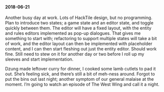#### 2018-06-21

Another busy day at work. Lots of HackTile design, but no programming. Plan to introduce two states; a game state and an editor state, and toggle quickly between them. The editor will have a fixed layout, with the entity and rules editors implemented as pop-up dialogues. That gives me something to start with; refactoring to support multiple states will take a bit of work, and the editor layout can then be implemented with placeholder content, and I can then start fleshing out just the entity editor. Should work fine. Still need to stew on it for another day or two before I roll up my sleeves and start implementation.

Dzung made leftover curry for dinner, I cooked some lamb cutlets to pad it out. She’s feeling sick, and there’s still a bit of meh-ness around. Forgot to put the bins out last night; another symptom of our general malaise at the moment. I’m going to watch an episode of The West Wing and call it a night.
